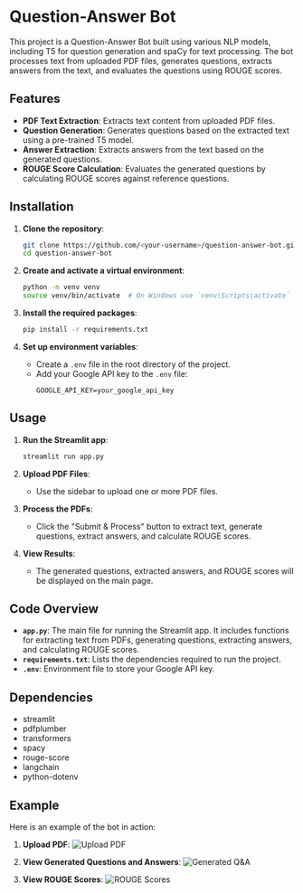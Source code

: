 # Question-Answer Bot

This project is a Question-Answer Bot built using various NLP models, including T5 for question generation and spaCy for text processing. The bot processes text from uploaded PDF files, generates questions, extracts answers from the text, and evaluates the questions using ROUGE scores.

## Features
- **PDF Text Extraction**: Extracts text content from uploaded PDF files.
- **Question Generation**: Generates questions based on the extracted text using a pre-trained T5 model.
- **Answer Extraction**: Extracts answers from the text based on the generated questions.
- **ROUGE Score Calculation**: Evaluates the generated questions by calculating ROUGE scores against reference questions.

## Installation

1. **Clone the repository**:
    ```sh
    git clone https://github.com/<your-username>/question-answer-bot.git
    cd question-answer-bot
    ```

2. **Create and activate a virtual environment**:
    ```sh
    python -m venv venv
    source venv/bin/activate  # On Windows use `venv\Scripts\activate`
    ```

3. **Install the required packages**:
    ```sh
    pip install -r requirements.txt
    ```

4. **Set up environment variables**:
    - Create a `.env` file in the root directory of the project.
    - Add your Google API key to the `.env` file:
      ```env
      GOOGLE_API_KEY=your_google_api_key
      ```

## Usage

1. **Run the Streamlit app**:
    ```sh
    streamlit run app.py
    ```

2. **Upload PDF Files**:
    - Use the sidebar to upload one or more PDF files.

3. **Process the PDFs**:
    - Click the "Submit & Process" button to extract text, generate questions, extract answers, and calculate ROUGE scores.

4. **View Results**:
    - The generated questions, extracted answers, and ROUGE scores will be displayed on the main page.

## Code Overview

- **`app.py`**: The main file for running the Streamlit app. It includes functions for extracting text from PDFs, generating questions, extracting answers, and calculating ROUGE scores.
- **`requirements.txt`**: Lists the dependencies required to run the project.
- **`.env`**: Environment file to store your Google API key.

## Dependencies

- streamlit
- pdfplumber
- transformers
- spacy
- rouge-score
- langchain
- python-dotenv

## Example

Here is an example of the bot in action:

1. **Upload PDF**:
    ![Upload PDF](https://example.com/upload_screenshot.png)

2. **View Generated Questions and Answers**:
    ![Generated Q&A](https://example.com/generated_qa_screenshot.png)

3. **View ROUGE Scores**:
    ![ROUGE Scores](https://example.com/rouge_scores_screenshot.png)



